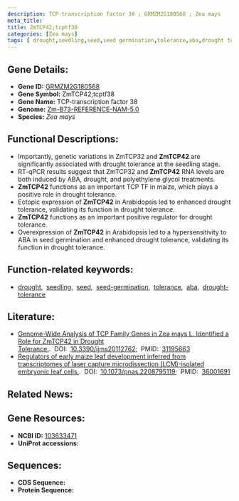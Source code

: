```yaml
---
description: TCP-transcription factor 38 ; GRMZM2G180568 ; Zea mays
meta_title:
title: ZmTCP42;tcptf38
categories: [Zea mays]
tags: [ drought,seedling,seed,seed germination,tolerance,aba,drought tolerance ]
---
```


## Gene Details:
- **Gene ID:**	[GRMZM2G180568](https://www.maizegdb.org/gene_center/gene/GRMZM2G180568)
- **Gene Symbol:** ZmTCP42;tcptf38
- **Gene Name:** TCP-transcription factor 38
- **Genome:** [Zm-B73-REFERENCE-NAM-5.0](https://www.maizegdb.org/genome/assembly/Zm-B73-REFERENCE-NAM-5.0)
- **Species:** *Zea mays*

## Functional Descriptions:
   - Importantly, genetic variations in ZmTCP32 and **ZmTCP42** are significantly associated with drought tolerance at the seedling stage.
   - RT-qPCR results suggest that ZmTCP32 and **ZmTCP42** RNA levels are both induced by ABA, drought, and polyethylene glycol treatments.
   - **ZmTCP42** functions as an important TCP TF in maize, which plays a positive role in drought tolerance.
   - Ectopic expression of **ZmTCP42** in Arabidopsis led to enhanced drought tolerance, validating its function in drought tolerance.
   - **ZmTCP42** functions as an important positive regulator for drought tolerance.
   - Overexpression of **ZmTCP42** in Arabidopsis led to a hypersensitivity to ABA in seed germination and enhanced drought tolerance, validating its function in drought tolerance.

## Function-related keywords:
- [drought](/tags/drought/),&nbsp;&nbsp;[seedling](/tags/seedling/),&nbsp;&nbsp;[seed](/tags/seed/),&nbsp;&nbsp;[seed-germination](/tags/seed-germination/),&nbsp;&nbsp;[tolerance](/tags/tolerance/),&nbsp;&nbsp;[aba](/tags/aba/),&nbsp;&nbsp;[drought-tolerance](/tags/drought-tolerance/)

## Literature:
   - [Genome-Wide Analysis of TCP Family Genes in Zea mays L. Identified a Role for ZmTCP42 in Drought Tolerance.]( https://www.ncbi.nlm.nih.gov/pmc/articles/PMC6600213/).&nbsp;&nbsp;DOI:&nbsp;&nbsp;[10.3390/ijms20112762](https://www.ncbi.nlm.nih.gov/pmc/articles/PMC6600213/);&nbsp;&nbsp;PMID:&nbsp;&nbsp;[31195663](https://pubmed.ncbi.nlm.nih.gov/31195663/)
   - [Regulators of early maize leaf development inferred from transcriptomes of laser capture microdissection (LCM)-isolated embryonic leaf cells.]( https://www.ncbi.nlm.nih.gov/pmc/articles/PMC9436337/).&nbsp;&nbsp;DOI:&nbsp;&nbsp;[10.1073/pnas.2208795119](https://www.ncbi.nlm.nih.gov/pmc/articles/PMC9436337/);&nbsp;&nbsp;PMID:&nbsp;&nbsp;[36001691](https://pubmed.ncbi.nlm.nih.gov/36001691/)

## Related News:

## Gene Resources:
- **NCBI ID:** [103633471](https://www.ncbi.nlm.nih.gov/gene/?term=103633471)
- **UniProt accessions:** [](https://www.uniprot.org/uniprotkb//entry)



## Sequences:
- **CDS Sequence:**
- **Protein Sequence:**
